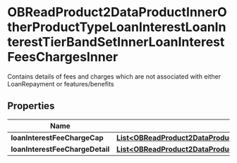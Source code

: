 

# OBReadProduct2DataProductInnerOtherProductTypeLoanInterestLoanInterestTierBandSetInnerLoanInterestFeesChargesInner

Contains details of fees and charges which are not associated with either LoanRepayment or features/benefits

## Properties

| Name | Type | Description | Notes |
|------------ | ------------- | ------------- | -------------|
|**loanInterestFeeChargeCap** | [**List&lt;OBReadProduct2DataProductInnerOtherProductTypeLoanInterestLoanInterestTierBandSetInnerLoanInterestFeesChargesInnerLoanInterestFeeChargeCapInner&gt;**](OBReadProduct2DataProductInnerOtherProductTypeLoanInterestLoanInterestTierBandSetInnerLoanInterestFeesChargesInnerLoanInterestFeeChargeCapInner.md) |  |  [optional] |
|**loanInterestFeeChargeDetail** | [**List&lt;OBReadProduct2DataProductInnerOtherProductTypeLoanInterestLoanInterestTierBandSetInnerLoanInterestFeesChargesInnerLoanInterestFeeChargeDetailInner&gt;**](OBReadProduct2DataProductInnerOtherProductTypeLoanInterestLoanInterestTierBandSetInnerLoanInterestFeesChargesInnerLoanInterestFeeChargeDetailInner.md) |  |  |



